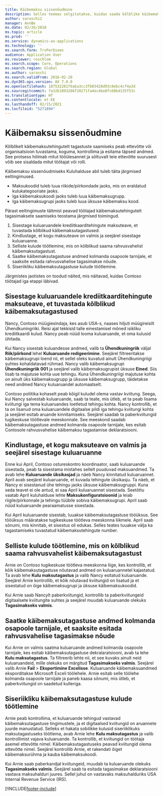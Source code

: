 ```yaml
---
title: Käibemaksu sissenõudmine
description: Selles teemas selgitatakse, kuidas saada kõlblike käibemaksutehingute tagastusi.
author: saraschi2
manager: AnnBe
ms.date: 02/26/2018
ms.topic: article
ms.prod: ''
ms.service: dynamics-ax-applications
ms.technology: ''
ms.search.form: TrvPerDiems
audience: Application User
ms.reviewer: roschlom
ms.search.scope: Core, Operations
ms.search.region: Global
ms.author: saraschi
ms.search.validFrom: 2016-02-28
ms.dyn365.ops.version: AX 7.0.0
ms.openlocfilehash: 187532281f6aba3cc3fb03428d93c8ebc4cf4a3d
ms.sourcegitcommit: fa32b1893286f20271fa4ec4be8fc68bd135f53c
ms.translationtype: HT
ms.contentlocale: et-EE
ms.lasthandoff: 02/15/2021
ms.locfileid: "5271894"
---
```

# <a name="vat-recovery"></a>Käibemaksu sissenõudmine 

Kõlblikelt käibemaksutehingutelt tagastuste saamiseks peab ettevõtte või organisatsioon tuvastama, koguma, kontrollima ja esitama täpsed andmed. See protsess hõlmab mitut tööülesannet ja sõltuvalt teie ettevõtte suurusest võib see sisaldada mitut töötajat või rolli.

Käibemaksu sissenõudmiseks Kuluhalduse abil tuleb täita järgmised eeltingimused.

- Maksukoodid tuleb luua riikide/piirkondade jaoks, mis on eraldatud kulukategooriate jaoks.
- Iga käibemaksukoodi jaoks tuleb luua käibemaksugrupp.
- Iga käibemaksugrupi jaoks tuleb luua üksuse käibemaksu kood.

Pärast eeltingimuste täitmist peavad töötajad käibemaksutehingutelt tagasimaksete saamiseks teostama järgmised toimingud.

1. Sisestage kuluaruandele krediitkaarditehingute maksuteave, et tuvastada kõlblikud käibemaksutagastused.
2. Kindlustage, et kogu maksuteave on valmis ja seejärel sisestage kuluaruanne.
3. Selliste kulude töötlemine, mis on kõlblikud saama rahvusvahelist käibemaksutagastust.
4. Saatke käibemaksutagastuse andmed kolmanda osapoole tarnijale, et saaksite esitada rahvusvahelise tagasimakse nõude.
5. Siseriikliku käibemaksutagastuse kulude töötlemine.

Järgmistes jaotistes on toodud näited, mis näitavad, kuidas Contoso töötajad iga etappi läbivad.

## <a name="on-an-expense-report-enter-tax-information-about-credit-card-transactions-to-identify-eligible-vat-refunds"></a>Sisestage kuluaruandele krediitkaarditehingute maksuteave, et tuvastada kõlblikud käibemaksutagastused

Nancy, Contoso müügiesindaja, kes asub USA-s, naases hiljuti müügireisilt Ühendkuningriiki. Reisi ajal tekkisid talle einestamisel mõned isikliku krediitkaardi kulud. Nancy peab nüüd looma kuluaruande, et oma kulusid ühitada.

Kui Nancy sisestab kuluandesse andmed, valib ta **Ühendkuningriik** väljal **Riik/piirkond** lehel **Kuluaruande redigeerimine**. Seejärel filtreeritakse käibemaksugrupi loend nii, et sellel oleks kuvatud ainult Ühendkuningriigi suhtes kohaldatavad rühmad. Nancy valib käibemaksugrupi **Ühendkuningriik 001** ja seejärel valib käibemaksugrupist üksuse **Eined**. Siis lisab ta majutuse kohta uue tehingu. Kuna Ühendkuningriigi majutuse kohta on ainult üks käibemaksugrupp ja üksuse käibemaksugrupp, täidetakse need andmed Nancy kuluaruandel automaatselt.

Contoso poliitika kohaselt peab kõigil kuludel olema vastav kviitung. Seega, kui Nancy salvestab kuluaruande, saab ta teate, mis ütleb, et ta peab lisama kviitungi iga tema kuluaruandes loetletud tehingu kohta. Nancy kontrollib, et ta on lisanud oma kuluaruandele digitaalse pildi iga tehingu kviitungi kohta ja seejärel esitab aruande kinnitamiseks. Seejärel saadab ta paberkviitungid tugikeskuse töötlevale meeskonnale. See meeskond saadab käibemaksutagastuse andmed kolmanda osapoole tarnijale, kes esitab Contosole rahvusvahelise käibemaksu tagastamise deklaratsiooni.

## <a name="make-sure-that-all-tax-information-is-complete-and-then-post-the-expense-report"></a>Kindlustage, et kogu maksuteave on valmis ja seejärel sisestage kuluaruanne

Enne kui April, Contoso ostureskontro koordinaator, saab kuluaruande sisestada, peab ta sisestama mistahes sellelt puuduvad maksuandmed. Ta avab lehe **Kuluaruande üksikasjad** ja näeb Nancy kinnitatud kuluaruannet. April avab seejärel kuluaruande, et kuvada tehingute üksikasju. Ta näeb, et Nancy ei sisestanud ühe tehingu jaoks üksuse käibemaksugruppi. Kuna seda teavet ei ole antud, ei saa April kuluaruannet sisestada. Seetõttu vaatab April kuluhalduse lehte **Maksukonfiguratsioonid** ja leiab riigile/piirkonnale ja tehingu tüübile sobiva käibemaksugrupi. April saab nüüd kuluaruande pearaamatusse sisestada.

Kui April kuluaruande sisestab, luuakse käibemaksutagastuse tööüksus. See tööüksus määratakse tugikeskuse töötleva meeskonna liikmele. April saab sõnumi, mis kinnitab, et sisestus oli edukas. Selles teates tuuakse välja ka tagastamiseks tuvastatud käibemaksutehingute number.

## <a name="process-expenses-that-are-eligible-for-international-vat-recovery"></a>Selliste kulude töötlemine, mis on kõlblikud saama rahvusvahelist käibemaksutagastust

Arnie on Contoso tugikeskuse töötleva meeskonna liige, kes kontrollib, et kõik käibemaksutagastuse nõutavad andmed on kuluaruannetel kajastatud. Ta avab lehe **Kulu maksutagastus** ja valib Nancy esitatud kuluaruande. Seejärel Arnie kontrollib, et kõik nõutavad kviitungid on lisatud ja et sisestatud on õige käibemaksugrupi ja üksuse käibemaksukoodid.

Kui Arnie saab Nancylt paberkviitungid, kontrollib ta paberkviitungeid digitaalsete kviitungite suhtes ja seejärel muudab kuluaruande olekuks **Tagasimakseks valmis**.

## <a name="send-vat-recovery-data-to-the-third-party-vendor-to-file-international-recovery-returns"></a>Saatke käibemaksutagastuse andmed kolmanda osapoole tarnijale, et saaksite esitada rahvusvahelise tagasimakse nõude

Kui Arnie on valmis saatma kuluaruande andmed kolmanda osapoole tarnijale, kes esitab käibemaksutagastuse dekralaratsiooni, avab ta lehe **Kulu maksutagastus**. Ta filtreerib lehte nii, et see kuvaks ainult neid kuluaruandeid, mille olekuks on märgitud **Tagasimakseks valmis**. Seejärel valib Arnie **Fail** &gt; **Eksportimine Excelisse**. Kuluaruande käibemaksuandmed eksporditakse Microsoft Exceli töölehele. Arnie esitab selle töölehe kolmanda osapoole tarnijale ja paneb kaasa sõnumi, mis ütleb, et paberkviitungid on saadetud kulleriga.

## <a name="process-expenses-for-domestic-vat-recovery"></a>Siseriikliku käibemaksutagastuse kulude töötlemine

Arnie peab kontrollima, et kuluaruande tehingud vastavad käibemaksutagastuse tingimustele, ja et digitaalsed kviitungid on aruannete juurde manustatud. Selleks et hakata sobilikke kulusid siseriiklikuks maksutagastuseks töötlema, avab Arnie lehe **Kulu maksutagastus** ja valib kontrollimist vajava kuluaruande. Ta kontrollib, et kviitungid on töötaja asemel ettevõtte nimel. Käibemaksutagastuseks peavad kviitungid olema ettevõtte nimel. Seejärel kontrollib Arnie, et rakendati õiget käibemaksurühma ja kauba käibemaksukoodi.

Kui Arnie saab paberkandjal kviitungeid, muudab ta kuluaruande olekuks **Tagasimakseks valmis**. Seejärel saab ta esitada tagasimakse deklaratsiooni vastava maksuhalduri juures. Sellel juhul on vastavaks maksuhalduriks USA Internal Revenue Service (IRS).


[!INCLUDE[footer-include](../includes/footer-banner.md)]
